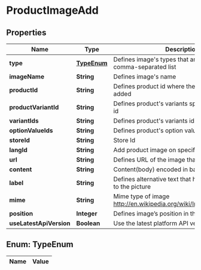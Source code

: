 

# ProductImageAdd

## Properties

Name | Type | Description | Notes
------------ | ------------- | ------------- | -------------
**type** | [**TypeEnum**](#TypeEnum) | Defines image&#39;s types that are specified by comma-separated list | 
**imageName** | **String** | Defines image&#39;s name | 
**productId** | **String** | Defines product id where the image should be added |  [optional]
**productVariantId** | **String** | Defines product&#39;s variants specified by variant id |  [optional]
**variantIds** | **String** | Defines product&#39;s variants ids |  [optional]
**optionValueIds** | **String** | Defines product&#39;s option values ids |  [optional]
**storeId** | **String** | Store Id |  [optional]
**langId** | **String** | Add product image on specified language id |  [optional]
**url** | **String** | Defines URL of the image that has to be added |  [optional]
**content** | **String** | Content(body) encoded in base64 of image file |  [optional]
**label** | **String** | Defines alternative text that has to be attached to the picture |  [optional]
**mime** | **String** | Mime type of image http://en.wikipedia.org/wiki/Internet_media_type. |  [optional]
**position** | **Integer** | Defines image’s position in the list |  [optional]
**useLatestApiVersion** | **Boolean** | Use the latest platform API version |  [optional]


## Enum: TypeEnum

Name | Value
---- | -----




